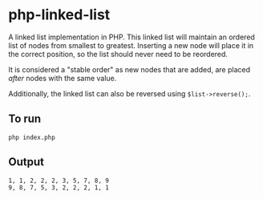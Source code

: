 # php-linked-list
A linked list implementation in PHP. This linked list will maintain an ordered list of nodes from smallest to greatest. Inserting a new node will place it in the correct position, so the list should never need to be reordered.

It is considered a "stable order" as new nodes that are added, are placed *after* nodes with the same value.

Additionally, the linked list can also be reversed using `$list->reverse();`.

## To run
```
php index.php
```

## Output
```
1, 1, 2, 2, 2, 3, 5, 7, 8, 9
9, 8, 7, 5, 3, 2, 2, 2, 1, 1
```
